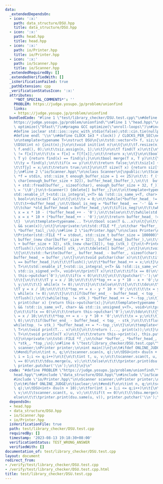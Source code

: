 ```yaml
---
data:
  _extendedDependsOn:
  - icon: ':x:'
    path: data_structure/DSU.hpp
    title: data_structure/DSU.hpp
  - icon: ':x:'
    path: head.hpp
    title: head.hpp
  - icon: ':x:'
    path: io/Printer.hpp
    title: io/Printer.hpp
  - icon: ':x:'
    path: io/Scanner.hpp
    title: io/Scanner.hpp
  _extendedRequiredBy: []
  _extendedVerifiedWith: []
  _isVerificationFailed: true
  _pathExtension: cpp
  _verificationStatusIcon: ':x:'
  attributes:
    '*NOT_SPECIAL_COMMENTS*': ''
    PROBLEM: https://judge.yosupo.jp/problem/unionfind
    links:
    - https://judge.yosupo.jp/problem/unionfind
  bundledCode: "#line 1 \"test/library_checker/DSU.test.cpp\"\n#define PROBLEM \"\
    https://judge.yosupo.jp/problem/unionfind\"\n#line 1 \"head.hpp\"\n#pragma GCC\
    \ optimize(\"Ofast\")\n#pragma GCC optimize(\"unroll-loops\")\n#include<bits/stdc++.h>\n\
    #define ioclear std::ios::sync_with_stdio(false);std::cin.tie(nullptr);std::cout.tie(nullptr);\n\
    #define endl '\\n'\n#define CLOCK 1e3 * clock() / CLOCKS_PER_SEC\n#line 2 \"data_structure/DSU.hpp\"\
    \n\ntemplate<typename T>\nstruct DSU\n{\n\tstd::vector<T> f, siz;\n\n\tDSU() {}\n\
    \tDSU(int n) {init(n);}\n\n\tvoid init(int n)\n\t{\n\t\tf.resize(n);\n\t\tstd::iota(f.begin(),\
    \ f.end(), 0);\n\t\tsiz.assign(n, 1);\n\t}\n\n\tT find(T x)\n\t{\n\t\twhile(x\
    \ != f[x])\n\t\t\tx = f[x] = f[f[x]];\n\t\treturn x;\n\t}\n\n\tbool same(T x,\
    \ T y) {return find(x) == find(y);}\n\n\tbool merge(T x, T y)\n\t{\n\t\tx = find(x);\n\
    \t\ty = find(y);\n\t\tif(x == y)\n\t\t\treturn false;\n\t\tsiz[x] += siz[y];\n\
    \t\tf[y] = x;\n\t\treturn true;\n\t}\n\n\tT size(T x) {return siz[find(x)];}\n\
    };\n#line 2 \"io/Scanner.hpp\"\n\nclass Scanner\n{\npublic:\n\tScanner(std::FILE\
    \ *f = stdin, std::size_t enough_buffer_size = 1 << 25)\n\t\t: f_(f), buffer_(new\
    \ char[enough_buffer_size + 32]), buffer_head_(buffer_),\n\t\t  buffer_tail_(buffer_\
    \ + std::fread(buffer_, sizeof(char), enough_buffer_size + 32, f_)) {*buffer_tail_\
    \ = '\\0';}\n\t~Scanner() {delete[] buffer_;}\n\t\n\ttemplate<typename T>\n\t\
    std::enable_if_t<std::is_integral_v<T> && !std::is_same_v<T, char> && std::is_signed_v<T>,\
    \ bool>\n\tscan(T &x)\n\t{\n\t\tx = 0;\n\t\twhile(*buffer_head_ != '-' && std::isspace(*buffer_head_))\n\
    \t\t\t++buffer_head_;\n\t\tbool is_neg = *buffer_head_ == '-' && ++buffer_head_;\n\
    \t\tchar *old_buffer_head = buffer_head_;\n\t\tif(is_neg)\n\t\t\twhile(std::isdigit(*buffer_head_))\
    \ x = x * 10 - (*buffer_head_++ - '0');\n\t\telse\n\t\t\twhile(std::isdigit(*buffer_head_))\
    \ x = x * 10 + (*buffer_head_++ - '0');\n\t\treturn buffer_head_ != old_buffer_head;\n\
    \t}  \n\n\ttemplate<typename... T>\n\tbool scan(T &...x)\n\t{\n\t\treturn (...\
    \ && scan(x));\n\t}\n\nprivate:\n\tstd::FILE *f_;\n\tchar *buffer_, *buffer_head_,\
    \ *buffer_tail_;\n};\n#line 2 \"io/Printer.hpp\"\n\nclass Printer\n{\npublic:\n\
    \tPrinter(std::FILE *f = stdout, std::size_t buffer_size = 100000)\n\t\t: f_(f),\
    \ buffer_(new char[buffer_size + 32]), buffer_head_(buffer_),\n\t\t  buffer_end_(buffer_\
    \ + buffer_size + 32), stk_(new char[32]), top_(stk_) {}\n\t~Printer()\n\t{\n\t\
    \tflush();\n\t\tdelete[] stk_;\n\t\tdelete[] buffer_;\n\t}\n\n\tvoid flush()\n\
    \t{\n\t\tstd::fwrite(buffer_, buffer_head_ - buffer_, sizeof(char), f_);\n\t\t\
    buffer_head_ = buffer_;\n\t}\n\n\tvoid putchar(char x)\n\t{\n\t\tif(buffer_end_\
    \ == buffer_head_)\n\t\t\tflush();\n\t\t*buffer_head_++ = x;\n\t}\n\n\ttemplate<typename\
    \ T>\n\tstd::enable_if_t<std::is_integral_v<T> && !std::is_same_v<T, char> &&\
    \ std::is_signed_v<T>, void>\n\tprint(T x)\n\t{\n\t\tif(x == 0)\n\t\t\treturn\
    \ this->putchar('0');\n\t\tif(x < 0)\n\t\t{\n\t\t\tputchar('-');\n\t\t\tdo\n\t\
    \t\t{\n\t\t\t\tT y = x / 10;\n\t\t\t\t*top_++ = y * 10 - x + '0';\n\t\t\t\tx =\
    \ y;\n\t\t\t} while(x != 0);\n\t\t}\n\t\telse\n\t\t{\n\t\t\tdo\n\t\t\t{\n\t\t\t\
    \tT y = x / 10;\n\t\t\t\t*top_++ = x - y * 10 + '0';\n\t\t\t\tx = y;\n\t\t\t}\
    \ while(x != 0);\n\t\t}\n\t\tif(buffer_end_ - buffer_head_ < top_ - stk_)\n\t\t\
    \tflush();\n\t\twhile(top_ != stk_) *buffer_head_++ = *--top_;\n\t}\n\n\tvoid\
    \ print(char x) {return this->putchar(x);}\n\n\ttemplate<typename T>\n\tstd::enable_if_t<std::is_integral_v<T>\
    \ && !std::is_same_v<T, char> && std::is_unsigned_v<T>, void>\n\tprint(T x)\n\t\
    {\n\t\tif(x == 0)\n\t\t\treturn this->putchar('0');\n\t\tdo\n\t\t{\n\t\t\tT y\
    \ = x / 10;\n\t\t\t*top_++ = x - y * 10 + '0';\n\t\t\tx = y;\n\t\t} while(x !=\
    \ 0);\n\t\tif(buffer_end_ - buffer_head_ < top_ - stk_)\n\t\t\tflush();\n\t\t\
    while(top_ != stk_) *buffer_head_++ = *--top_;\n\t}\n\n\ttemplate<typename...\
    \ T>\n\tvoid print(T... x)\n\t{\n\t\treturn (..., print(x));\n\t}\n\n\ttemplate<typename\
    \ T>\n\tvoid println(T x)\n\t{\n\t\treturn this->print(x), this.putchar('\\n');\n\
    \t}\n\nprivate:\n\tstd::FILE *f_;\n\tchar *buffer_, *buffer_head_, *buffer_end_,\
    \ *stk_, *top_;\n};\n#line 6 \"test/library_checker/DSU.test.cpp\"\n\nScanner\
    \ scanner;\nPrinter printer;\n\nint main()\n{\n\t#ifdef ONLINE_JUDGE\n\tioclear;\n\
    \t#endif\n\n\tint n, q;\n\tscanner.scan(n, q);\n\tDSU<int> dsu(n + 10);\n\tfor(int\
    \ i = 1;i <= q;i++)\n\t{\n\t\tint t, u, v;\n\t\tscanner.scan(t, u, v);\n\t\tif(t\
    \ == 0)\n\t\t\tdsu.merge(u, v);\n\t\telse\n\t\t\tprinter.print(dsu.same(u, v)),\
    \ printer.putchar('\\n');\n\t}\n}\n"
  code: "#define PROBLEM \"https://judge.yosupo.jp/problem/unionfind\"\n#include \"\
    head.hpp\"\n#include \"data_structure/DSU.hpp\"\n#include \"io/Scanner.hpp\"\n\
    #include \"io/Printer.hpp\"\n\nScanner scanner;\nPrinter printer;\n\nint main()\n\
    {\n\t#ifdef ONLINE_JUDGE\n\tioclear;\n\t#endif\n\n\tint n, q;\n\tscanner.scan(n,\
    \ q);\n\tDSU<int> dsu(n + 10);\n\tfor(int i = 1;i <= q;i++)\n\t{\n\t\tint t, u,\
    \ v;\n\t\tscanner.scan(t, u, v);\n\t\tif(t == 0)\n\t\t\tdsu.merge(u, v);\n\t\t\
    else\n\t\t\tprinter.print(dsu.same(u, v)), printer.putchar('\\n');\n\t}\n}"
  dependsOn:
  - head.hpp
  - data_structure/DSU.hpp
  - io/Scanner.hpp
  - io/Printer.hpp
  isVerificationFile: true
  path: test/library_checker/DSU.test.cpp
  requiredBy: []
  timestamp: '2023-08-13 19:18:30+08:00'
  verificationStatus: TEST_WRONG_ANSWER
  verifiedWith: []
documentation_of: test/library_checker/DSU.test.cpp
layout: document
redirect_from:
- /verify/test/library_checker/DSU.test.cpp
- /verify/test/library_checker/DSU.test.cpp.html
title: test/library_checker/DSU.test.cpp
---
```

